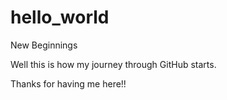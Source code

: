 # hello_world
New Beginnings

Well this is how my journey through GitHub starts.

Thanks for having me here!!

